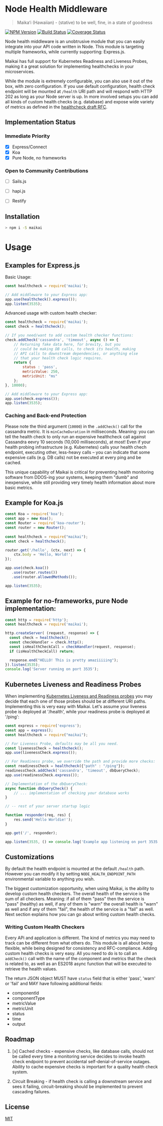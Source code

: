 # Node Health Middleware

> Maikaʻi (Hawaiian) - (stative) to be well, fine, in a state of goodness

  [![NPM Version][npm-image]][npm-url]
  [![Build Status][travis-image]][travis-url]
  [![Coverage Status][coveralls-image]][coveralls-url]

Node health middleware is an unobtrusive module that you can easily integrate
into your API code written in Node. This module is targeting multiple frameworks, 
while currently supporting: Express.js.

Maikai has full support for Kubernetes Readiness and Liveness Probes, making
it a great solution for implementing healthchecks in your microservices.

While the module is extremely configurable, you can also use it out of the box,
with zero configuration. If you use default configuration, health check endpoint
will be mounted at `/health` URI path and will respond with HTTP 202 as long 
as your Node server is up. In more involved setups you can add all kinds of
custom health checks (e.g. database) and expose wide variety of metrics as
defined in the [healthcheck draft RFC](https://tools.ietf.org/html/draft-inadarei-api-health-check.html). 

## Implementation Status

### Immediate Priority

- [x] Express/Connect
- [x] Koa
- [x] Pure Node, no frameworks

### Open to Community Contributions

- [ ] Sails.js
- [ ] hapi.js
- [ ] Restify


## Installation

```bash
> npm i -S maikai
```

# Usage

## Examples for Express.js

Basic Usage:

```javascript
const healthcheck = require('maikai');

// Add middleware to your Express app:
app.use(healthcheck().express());
app.listen(3535);
```

Advanced usage with custom health checker:

```javascript
const healthcheck = require('maikai');
const check = healthcheck();

// If you need/want to add custom health checker functions:
check.addCheck('cassandra', 'timeout', async () => {
    // Returning fake data here, for brevity, but you
    // could be making DB calls, to check its health, making
    // API calls to downstream dependencies, or anything else
    // that your health check logic requires.
    return {
        status : 'pass',
        metricValue: 250,
        metricUnit: "ms"
    };
}, 10000);

// Add middleware to your Express app:
app.use(check.express());
app.listen(3535);
```

### Caching and Back-end Protection

Please note the third argument (`10000`) in the `.addCheck()` call for 
the cassandra metric. It is `minCacheDuration` in milliseconds. Meaning:
you can tell the health check to only run an expensive healthcheck call
against Cassandra eevry 10 seconds (10,000 milliseconds), at most! Even if
your health probing infrastructure (e.g. Kubernetes) calls your health
chech endpoint, executing other, less-heavy calls – you can indicate that
some expensive calls (e.g. DB calls) not be executed at every ping and
be cached. 

This unique capability of Maikai is critical for preventing
health monitoring software from DDOS-ing your systems, keeping them "dumb"
and inexpensive, while still providing very timely health information about
more basic metrics. 

## Example for Koa.js

```javascript
const Koa = require('koa');
const app = new Koa();
const Router = require('koa-router');
const router = new Router();
  
const healthcheck = require("maikai");
const check = healthcheck();

router.get('/hello', (ctx, next) => {
    ctx.body = 'Hello, World!';
});

app.use(check.koa())
   .use(router.routes())
   .use(router.allowedMethods());

app.listen(3535);
```

## Example for no-frameworks, pure Node implementation:

```javascript
const http = require('http');
const healthcheck = require('maikai');

http.createServer( (request, response) => {
  const check = healthcheck();
  const checkHandler = check.http();
  const isHealthCheckCall = checkHandler(request, response);
  if (isHealthCheckCall) return;

  response.end("HELLO! This is pretty amaziiiiing");
}).listen(3535);
console.log('Server running on port 3535');
```

## Kubernetes Liveness and Readiness Probes

When implementing [Kubernetes Liveness and Readiness probes](https://cloudplatform.googleblog.com/2018/05/Kubernetes-best-practices-Setting-up-health-checks-with-readiness-and-liveness-probes.html) you may decide that each one of those
probes should be at different URI paths. Implementing this is very easy with
Maikai. Let's assume your liveness probe is deployed at '/health', while your
readiness probe is deployed at '/ping':

```javascript
const express = require('express');
const app = express();
const healthcheck = require("maikai");

// For Liveness Probe, defaults may be all you need. 
const livenessCheck = healthcheck();
app.use(livenessCheck.express());

// For Readiness probe, we override the path and provide more checks:
const readinessCheck = healthcheck({"path" : "/ping"});
readinessCheck.addCheck('cassandra', 'timeout', dbQueryCheck);
app.use(readinessCheck.express());

// Implementation of the dbQueryCheck:
async function dbQueryCheck() {
    // ... implementation of checking your database works
}

// -- rest of your server startup logic

function responder(req, res) {
    res.send('Hello Worldie!');
}

app.get('/', responder);

app.listen(3535, () => console.log('Example app listening on port 3535!'));

```

## Customizations

By default the health endpoint is mounted at the default `/health` path. However
you can modify it by setting `NODE_HEALTH_ENDPOINT_PATH` environmental variable
to anything you wish.

The biggest customization opportunity, when using Maikai, is the ability
to develop custom health checkers. The overall health of the service is
the sum of all checkers. Meaning: if all of them "pass" then the service
is "pass" (healthy) as well, if any of them is "warn" the overall health 
is "warn" as well and if any of them "fail", the health of the service
is a "fail" as well. Next section explains how you can
go about writing custom health checks.

### Writing Custom Health Checkers

Every APi and application is different. The kind of metrics you may need to track
can be different from what others do. This module is all about being flexible,
while being designed for consistency and RFC-compliance. Adding custom health 
checks is very easy. All you need to do is to call an `addCheck()` call with
the name of the component and metrics that the check is related to, as well
as an ES2018 async function that will be executed to retrieve the health values.

The return JSON object MUST have `status` field that is either 'pass', 'warn'
or 'fail' and MAY have following additional fields:

- componentId
- componentType
- metricValue
- metricUnit
- status
- time
- output

## Roadmap

1. [x] Cached checks - expensive checks, like database calls, should not be called 
every time a monitoring service decides to invoke health check endpoint to 
prevent accidental self-denial-of-service outages. Ability to cache expensive
checks is important for a quality health check system.

2. Circuit Breaking - if health check is calling a downstream service and sees
it failing, circuit-breaking should be implemented to prevent cascading failures.

## License

[MIT](LICENSE)

[npm-image]: https://img.shields.io/npm/v/maikai.svg
[npm-url]: https://npmjs.org/package/maikai

[travis-image]: https://travis-ci.org/inadarei/maikai.svg?branch=master
[travis-url]: https://travis-ci.org/inadarei/maikai

[coveralls-image]: https://coveralls.io/repos/github/inadarei/maikai/badge.svg
[coveralls-url]: https://coveralls.io/github/inadarei/maikai
